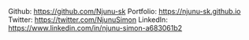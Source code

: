 Github: https://github.com/Njunu-sk
Portfolio: https://njunu-sk.github.io
Twitter: https://twitter.com/NjunuSimon
LinkedIn: https://www.linkedin.com/in/njunu-simon-a683061b2
